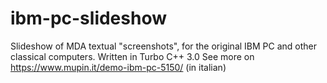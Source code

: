 # ibm-pc-slideshow
Slideshow of MDA textual "screenshots", for the original IBM PC and other classical computers. Written in Turbo C++ 3.0
See more on https://www.mupin.it/demo-ibm-pc-5150/ (in italian)
